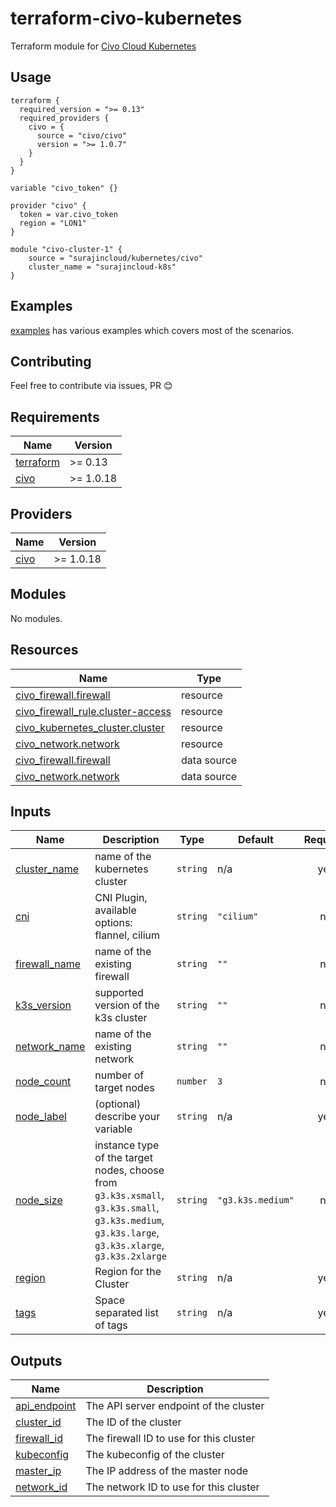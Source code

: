 # terraform-civo-kubernetes

Terraform module for [Civo Cloud Kubernetes](https://www.civo.com/)

## Usage

```
terraform {
  required_version = ">= 0.13"
  required_providers {
    civo = {
      source = "civo/civo"
      version = ">= 1.0.7"
    }
  }
}

variable "civo_token" {}

provider "civo" {
  token = var.civo_token
  region = "LON1"
}

module "civo-cluster-1" {
    source = "surajincloud/kubernetes/civo"
    cluster_name = "surajincloud-k8s"
}
```

## Examples

[examples](./examples) has various examples which covers most of the scenarios.

## Contributing

Feel free to contribute via issues, PR 😊 

## Requirements

| Name | Version |
|------|---------|
| <a name="requirement_terraform"></a> [terraform](#requirement\_terraform) | >= 0.13 |
| <a name="requirement_civo"></a> [civo](#requirement\_civo) | >= 1.0.18 |

## Providers

| Name | Version |
|------|---------|
| <a name="provider_civo"></a> [civo](#provider\_civo) | >= 1.0.18 |

## Modules

No modules.

## Resources

| Name | Type |
|------|------|
| [civo_firewall.firewall](https://registry.terraform.io/providers/civo/civo/latest/docs/resources/firewall) | resource |
| [civo_firewall_rule.cluster-access](https://registry.terraform.io/providers/civo/civo/latest/docs/resources/firewall_rule) | resource |
| [civo_kubernetes_cluster.cluster](https://registry.terraform.io/providers/civo/civo/latest/docs/resources/kubernetes_cluster) | resource |
| [civo_network.network](https://registry.terraform.io/providers/civo/civo/latest/docs/resources/network) | resource |
| [civo_firewall.firewall](https://registry.terraform.io/providers/civo/civo/latest/docs/data-sources/firewall) | data source |
| [civo_network.network](https://registry.terraform.io/providers/civo/civo/latest/docs/data-sources/network) | data source |

## Inputs

| Name | Description | Type | Default | Required |
|------|-------------|------|---------|:--------:|
| <a name="input_cluster_name"></a> [cluster\_name](#input\_cluster\_name) | name of the kubernetes cluster | `string` | n/a | yes |
| <a name="input_cni"></a> [cni](#input\_cni) | CNI Plugin, available options: flannel, cilium | `string` | `"cilium"` | no |
| <a name="input_firewall_name"></a> [firewall\_name](#input\_firewall\_name) | name of the existing firewall | `string` | `""` | no |
| <a name="input_k3s_version"></a> [k3s\_version](#input\_k3s\_version) | supported version of the k3s cluster | `string` | `""` | no |
| <a name="input_network_name"></a> [network\_name](#input\_network\_name) | name of the existing network | `string` | `""` | no |
| <a name="input_node_count"></a> [node\_count](#input\_node\_count) | number of target nodes | `number` | `3` | no |
| <a name="input_node_label"></a> [node\_label](#input\_node\_label) | (optional) describe your variable | `string` | n/a | yes |
| <a name="input_node_size"></a> [node\_size](#input\_node\_size) | instance type of the target nodes, choose from `g3.k3s.xsmall`, `g3.k3s.small`, `g3.k3s.medium`, `g3.k3s.large`, `g3.k3s.xlarge`, `g3.k3s.2xlarge` | `string` | `"g3.k3s.medium"` | no |
| <a name="input_region"></a> [region](#input\_region) | Region for the Cluster | `string` | n/a | yes |
| <a name="input_tags"></a> [tags](#input\_tags) | Space separated list of tags | `string` | n/a | yes |

## Outputs

| Name | Description |
|------|-------------|
| <a name="output_api_endpoint"></a> [api\_endpoint](#output\_api\_endpoint) | The API server endpoint of the cluster |
| <a name="output_cluster_id"></a> [cluster\_id](#output\_cluster\_id) | The ID of the cluster |
| <a name="output_firewall_id"></a> [firewall\_id](#output\_firewall\_id) | The firewall ID to use for this cluster |
| <a name="output_kubeconfig"></a> [kubeconfig](#output\_kubeconfig) | The kubeconfig of the cluster |
| <a name="output_master_ip"></a> [master\_ip](#output\_master\_ip) | The IP address of the master node |
| <a name="output_network_id"></a> [network\_id](#output\_network\_id) | The network ID to use for this cluster |